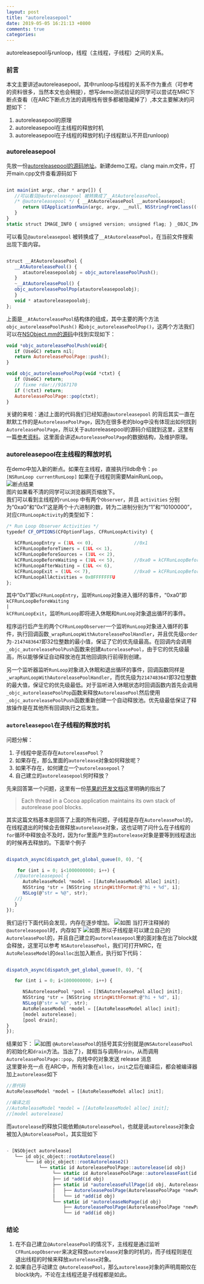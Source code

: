 ```yaml
---
layout: post
title: "autoreleasepool"
date: 2019-05-05 16:21:13 +0800
comments: true
categories: 
---
```

autoreleasepool与runloop，线程（主线程，子线程）之间的关系。<!--more-->
### 前言  
本文主要讲述autoreleasepool，其中runloop与线程的关系不作为重点（可参考的资料很多，当然本文也会稍提），想写demo测试验证的同学可以尝试在MRC下断点查看（在ARC下断点方法的调用栈有很多都被隐藏掉了）,本文主要解决的问题如下：  
1. autoreleasepool的原理  
2. autoreleasepool在主线程的释放时机  
3. autoreleasepool在子线程的释放时机(子线程默认不开启runloop)    
### autoreleasepool
先放一份[autoreleasepool的源码地址](https://opensource.apple.com/source/objc4/objc4-646/runtime/NSObject.mm.auto.html)。新建demo工程。clang main.m文件，打开main.cpp文件查看源码如下
```javascript

int main(int argc, char * argv[]) {
   //可以看见@autoreleasepool 被转换成了__AtAutoreleasePool。
   /* @autoreleasepool */ { __AtAutoreleasePool __autoreleasepool; 
      return UIApplicationMain(argc, argv, __null, NSStringFromClass(((Class (*)(id, SEL))(void *)objc_msgSend)((id)objc_getClass("AppDelegate"), sel_registerName("class"))));
   }
}
static struct IMAGE_INFO { unsigned version; unsigned flag; } _OBJC_IMAGE_INFO = { 0, 2 };
```
可以看见<code>@autoreleasepool</code> 被转换成了<code>__AtAutoreleasePool</code>，在当前文件搜索出现下面内容。
```javascript

struct __AtAutoreleasePool {
   __AtAutoreleasePool() {
      atautoreleasepoolobj = objc_autoreleasePoolPush();
   }
   ~__AtAutoreleasePool() {
   objc_autoreleasePoolPop(atautoreleasepoolobj);
   }
   void * atautoreleasepoolobj;
};
```
上面是<code>\_\_AtAutoreleasePool</code>结构体的组成，其中主要的两个方法 <code>objc_autoreleasePoolPush()</code> 和<code>objc_autoreleasePoolPop()</code>，这两个方法我们可以在[NSObject.mm的源码](https://opensource.apple.com/source/objc4/objc4-646/runtime/NSObject.mm.auto.html)中找到实现如下：
```javascript
void *objc_autoreleasePoolPush(void){
   if (UseGC) return nil;
   return AutoreleasePoolPage::push();
}

void objc_autoreleasePoolPop(void *ctxt) {
   if (UseGC) return;
   // fixme rdar://9167170
   if (!ctxt) return;
   AutoreleasePoolPage::pop(ctxt);
}
```
关键的来啦：通过上面的代码我们已经知道<code>@autoreleasepool</code> 的背后其实一直在默默工作的是<code>AutoreleasePoolPage</code>，因为在很多老的blog中没有体现出如何找到<code>AutoreleasePoolPage</code>，所以关于autoreleasepool的源码介绍就到这里，这里有一篇[参考资料](https://www.jianshu.com/p/b875065074f2)。这里面会讲述<code>AutoreleasePoolPage</code>的数据结构，及维护原理。

### autoreleasepool在主线程的释放时机   
在demo中加入新的断点。如果在主线程，直接执行lldb命令：<code>po [NSRunLoop currentRunLoop]</code> 如果在子线程则需要MainRunLoop。  
![断点结果](https://yfeii-blog.oss-cn-hangzhou.aliyuncs.com/img/autoreleasepool/1.png)  
图片如果看不清的同学可以浏览器网页缩放下。  
我们可以看到主线程的<code>runLoop</code> 中有两个<code>Observer</code>，并且 <code>activities</code> 分别为“0xa0”和“0x1”这是两个十六进制的数，转为二进制分别为“1”和“10100000”，对应<code>CFRunLoopActivity</code>的类型如下：  

```javascript
/* Run Loop Observer Activities */
typedef CF_OPTIONS(CFOptionFlags, CFRunLoopActivity) {
   
   kCFRunLoopEntry = (1UL << 0),               //0x1
   kCFRunLoopBeforeTimers = (1UL << 1),
   kCFRunLoopBeforeSources = (1UL << 2),
   kCFRunLoopBeforeWaiting = (1UL << 5),       //0xa0 = kCFRunLoopBeforeWaiting | kCFRunLoopExit
   kCFRunLoopAfterWaiting = (1UL << 6),
   kCFRunLoopExit = (1UL << 7),                //0xa0 = kCFRunLoopBeforeWaiting | kCFRunLoopExit
   kCFRunLoopAllActivities = 0x0FFFFFFFU
};
```
其中“0x1”即<code>kCFRunLoopEntry</code>，监听<code>RunLoop</code>对象进入循环的事件，“0xa0”即<code>kCFRunLoopBeforeWaiting | kCFRunLoopExit</code>，监听<code>RunLoop</code>即将进入休眠和<code>RunLoop</code>对象退出循环的事件。

程序运行后产生的两个<code>CFRunLoopObserver</code>一个监听<code>RunLoop</code>对象进入循环的事件，执行回调函数<code>_wrapRunLoopWithAutoreleasePoolHandler</code>，并且优先级<code>order</code>为<code>-2147483647</code>即32位整数的最小值，保证了它的优先级最高。在回调内会调用<code>_objc_autoreleasePoolPush</code>函数来创建<code>AutoreleasePool</code>，由于它的优先级最高，所以能够保证自动释放池在其他回调执行前得到创建。

另一个监听器监听<code>RunLoop</code>对象进入休眠和退出循环的事件，回调函数同样是<code>_wrapRunLoopWithAutoreleasePoolHandler</code>，而优先级为<code>2147483647</code>即32位整数的最大值，保证它的优先级最低。对于监听进入休眠状态时回调函数内首先会调用<code>_objc_autoreleasePoolPop</code>函数来释放<code>AutoreleasePool</code>然后使用<code>_objc_autoreleasePoolPush</code>函数重新创建一个自动释放池。优先级最低保证了释放操作是在其他所有回调执行之后发生。  

### <code>autoreleasepool</code>在子线程的释放时机  
问题分解：  
1. 子线程中是否存在<code>AutoreleasePool</code>？  
2. 如果存在，那么里面的<code>autorelease</code>对象如何释放呢？  
3. 如果不存在，如何建立一个<code>autoreleasepool</code>？  
4. 自己建立的<code>autoreleasepool</code>何时释放？  

先来回答第一个问题，这里有一份[苹果的开发文档](https://developer.apple.com/library/archive/documentation/Cocoa/Conceptual/MemoryMgmt/Articles/mmAutoreleasePools.html#//apple_ref/doc/uid/20000047-1041876)这里明确的指出了 
> Each thread in a Cocoa application maintains its own stack of autorelease pool blocks.  

其实这篇文档基本是回答了上面的所有问题，子线程是存在<code>AutoreleasePool</code>的，在线程退出的时候会去做释放<code>autorelease</code>对象，这也证明了问什么在子线程的<code>for</code>循环中释放会不及时，因为<code>for</code>里面产生的<code>autorelease</code>对象是要等到线程退出的时候再去释放的。下面举个例子
```javascript

dispatch_async(dispatch_get_global_queue(0, 0), ^{

    for (int i = 0; i<1000000000; i++) {
   //@autoreleasepool {  
      AutoReleaseModel *model = [[AutoReleaseModel alloc] init];
      NSString *str = [NSString stringWithFormat:@"hi + %d", i];
      NSLog(@"str = %@", str);
   //}
   }
});
```
我们运行下面代码会发现，内存在逐步增加。
![如图](https://yfeii-blog.oss-cn-hangzhou.aliyuncs.com/img/autoreleasepool/2.png)
当打开注释掉的<code>@autoreleasepool</code>时，内存如下
![如图](https://yfeii-blog.oss-cn-hangzhou.aliyuncs.com/img/autoreleasepool/3.png)
所以子线程是可以建立自己的<code>AutoreleasePool</code>的，并且自己建立的<code>autoreleasepool</code>里的面对象在出了block就会释放，这里可以参考 <code>NSAutoreleasePool</code>，我们可打开MRC，在<code>AutoReleaseModel</code>的<code>dealloc</code>出加入断点，执行如下代码：   

```javascript

dispatch_async(dispatch_get_global_queue(0, 0), ^{

   for (int i = 0; i<1000000000; i++) {

      NSAutoreleasePool *pool = [[NSAutoreleasePool alloc] init];
      NSString *str = [NSString stringWithFormat:@"hi + %d", i];
      NSLog(@"str = %@", str);
      AutoReleaseModel *model = [[AutoReleaseModel alloc] init];
      [model autorelease];
      [pool drain];
}
});

```
结果如下：
![如图](https://yfeii-blog.oss-cn-hangzhou.aliyuncs.com/img/autoreleasepool/4.png)
<code>@AutoreleasePool</code>的括号其实分别就是<code>@NSAutoreleasePool</code> 的初始化和<code>drain</code>方法。当出了<code>}</code>，就相当与调用<code>drain</code>，从而调用<code>AutoreleasePoolPage::pop</code>，向栈中的对象发送 release 消息  
这里要补充一点 在ARC中，所有对象在<code>alloc</code>，<code>init</code>之后在编译后，都会被编译器加上<code>autorelease</code>如下

```javascript
//原代码
AutoReleaseModel *model = [[AutoReleaseModel alloc] init];

//编译之后
//AutoReleaseModel *model = [[AutoReleaseModel alloc] init];
//[model autorelease]
```
而<code>autorelease</code>的释放只能依赖<code>@AutoreleasePool</code>，也就是说<code>autorelease</code>对象会被加入<code>@AutoreleasePool</code>，其实现如下

```javascript

- [NSObject autorelease]
   └── id objc_object::rootAutorelease()
       └── id objc_object::rootAutorelease2()
            └── static id AutoreleasePoolPage::autorelease(id obj)
                 └── static id AutoreleasePoolPage::autoreleaseFast(id obj)
                 ├── id *add(id obj)
                 ├── static id *autoreleaseFullPage(id obj, AutoreleasePoolPage *page)
                 │   ├── AutoreleasePoolPage(AutoreleasePoolPage *newParent)
                 │   └── id *add(id obj)
                 └── static id *autoreleaseNoPage(id obj)
                     ├── AutoreleasePoolPage(AutoreleasePoolPage *newParent)
                     └── id *add(id obj)
```
### 结论
1. 在不自己建立<code>@AutoreleasePool</code>的情况下，主线程是通过监听<code>CFRunLoopObserver</code>来决定释放<code>autorelease</code>对象的时机的，而子线程则是在退出线程的时候来释放<code>autorelease</code>对象。  
2. 如果自己手动建立 <code>@AutoreleasePool</code>，那么<code>autorelease</code>对象的声明周期仅在block块内，不论在主线程还是子线程都是如此。
